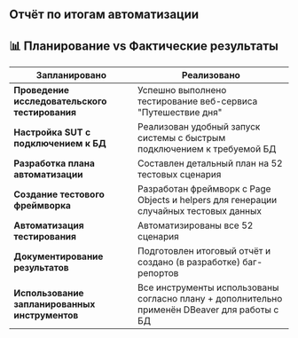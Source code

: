 ## **Отчёт по итогам автоматизации**

## 📊 Планирование vs Фактические результаты

| Запланировано | Реализовано |
|---------------|-------------|
| **Проведение исследовательского тестирования** | Успешно выполнено тестирование веб-сервиса "Путешествие дня" |
| **Настройка SUT с подключением к БД** | Реализован удобный запуск системы с быстрым подключением к требуемой БД |
| **Разработка плана автоматизации** | Составлен детальный план на 52 тестовых сценария |
| **Создание тестового фреймворка** | Разработан фреймворк с Page Objects и helpers для генерации случайных тестовых данных |
| **Автоматизация тестирования** | Автоматизированы все 52 сценария |
| **Документирование результатов** | Подготовлен итоговый отчёт и создано (в разработке)  баг-репортов |
| **Использование запланированных инструментов** | Все инструменты использованы согласно плану + дополнительно применён DBeaver для работы с БД |
